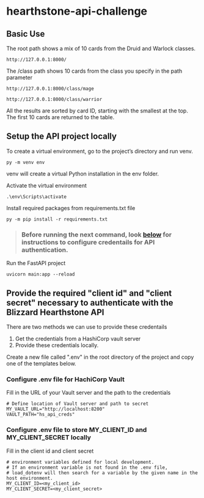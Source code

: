 # hearthstone-api-challenge

## Basic Use

The root path shows a mix of 10 cards from the Druid and Warlock classes.
```
http://127.0.0.1:8000/
```

The /class path shows 10 cards from the class you specify in the path parameter
```
http://127.0.0.1:8000/class/mage
```
```
http://127.0.0.1:8000/class/warrior
```

All the results are sorted by card ID, starting with the smallest at the top. The first 10 cards are returned to the table.


## Setup the API project locally

To create a virtual environment, go to the project’s directory and run venv.
```
py -m venv env
```
venv will create a virtual Python installation in the env folder.

Activate the virtual environment
```
.\env\Scripts\activate
```

Install required packages from requirements.txt file
```
py -m pip install -r requirements.txt
```

> ### Before running the next command, look [below](https://github.com/StayTrue1989/hearthstone-api-challenge/edit/main/README.md#provide-the-required-client-id-and-client-secret-necessary-to-authenticate-with-the-blizzard-hearthstone-api) for instructions to configure credentails for API authentication.

Run the FastAPI project
```
uvicorn main:app --reload
```


## Provide the required "client id" and "client secret" necessary to authenticate with the Blizzard Hearthstone API
There are two methods we can use to provide these credentails
1. Get the credentials from a HashiCorp vault server
2. Provide these credentials locally.

Create a new file called ".env" in the root directory of the project and copy one of the templates below.
### Configure .env file for HachiCorp Vault
Fill in the URL of your Vault server and the path to the credentials
```
# Define location of Vault server and path to secret
MY_VAULT_URL="http://localhost:8200"
VAULT_PATH="hs_api_creds"
```


### Configure .env file to store MY_CLIENT_ID and MY_CLIENT_SECRET locally
Fill in the client id and client secret 
```
# environment variables defined for local development.
# If an environment variable is not found in the .env file,
# load_dotenv will then search for a variable by the given name in the host environment.
MY_CLIENT_ID=<my_client_id>
MY_CLIENT_SECRET=<my_client_secret>

```
